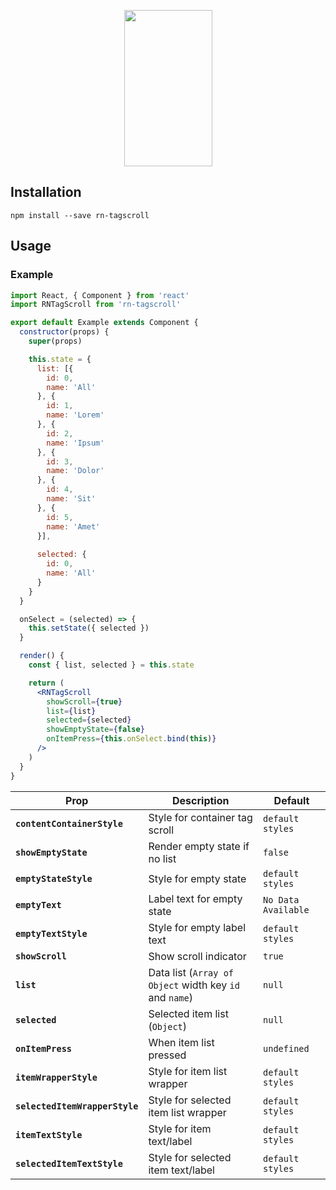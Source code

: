 <p align="center">
    <img src="https://i.imgur.com/P9hO3RL.gif" width="141" height="250">
</p>

## Installation
```
npm install --save rn-tagscroll
```
## Usage
### Example
```jsx harmony
import React, { Component } from 'react'
import RNTagScroll from 'rn-tagscroll'

export default Example extends Component {
  constructor(props) {
    super(props)

    this.state = {
      list: [{
        id: 0,
        name: 'All'
      }, {
        id: 1,
        name: 'Lorem'
      }, {
        id: 2,
        name: 'Ipsum'
      }, {
        id: 3,
        name: 'Dolor'
      }, {
        id: 4,
        name: 'Sit'
      }, {
        id: 5,
        name: 'Amet'
      }],
    
      selected: {
        id: 0,
        name: 'All'
      }
    }
  }

  onSelect = (selected) => {
    this.setState({ selected })
  }

  render() {
    const { list, selected } = this.state

    return (
      <RNTagScroll
        showScroll={true}
        list={list}
        selected={selected}
        showEmptyState={false}
        onItemPress={this.onSelect.bind(this)}
      />
    )
  }
}
```

| Prop                                 | Description                                                                  | Default                |
| ------------------------------------ | ---------------------------------------------------------------------------- | ---------------------- |
| **`contentContainerStyle`**          | Style for container tag scroll                                               | `default styles`       |
| **`showEmptyState`**                 | Render empty state if no list                                                | `false`                |
| **`emptyStateStyle`**                | Style for empty state                                                        | `default styles`       |
| **`emptyText`**                      | Label text for empty state                                                   | `No Data Available`    |
| **`emptyTextStyle`**                 | Style for empty label text                                                   | `default styles`       |
| **`showScroll`**                     | Show scroll indicator                                                        | `true`                 |
| **`list`**                           | Data list (`Array of Object` width key `id` and `name`)                      | `null`                 |
| **`selected`**                       | Selected item list (`Object`)                                                | `null`                 |
| **`onItemPress`**                    | When item list pressed                                                       | `undefined`            |
| **`itemWrapperStyle`**               | Style for item list wrapper                                                  | `default styles`       |
| **`selectedItemWrapperStyle`**       | Style for selected item list wrapper                                         | `default styles`       |
| **`itemTextStyle`**                  | Style for item text/label                                                    | `default styles`       |
| **`selectedItemTextStyle`**          | Style for selected item text/label                                           | `default styles`       |